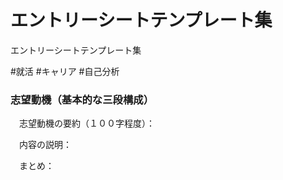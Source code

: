 # エントリーシートテンプレート集
エントリーシートテンプレート集

#就活 #キャリア #自己分析



### 志望動機（基本的な三段構成）

　志望動機の要約（１００字程度）：



　内容の説明：



　まとめ：







